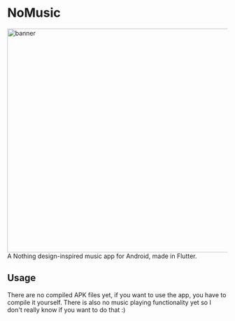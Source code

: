 # NoMusic
<img width="916" height="512" alt="banner" src="https://github.com/user-attachments/assets/5bf6cd73-a1b7-47dd-af92-d22661c1b10c" />
A Nothing design-inspired music app for Android, made in Flutter.

## Usage
There are no compiled APK files yet, if you want to use the app, you have to compile it yourself. There is also no music playing functionality yet so I don't really know if you want to do that :)
